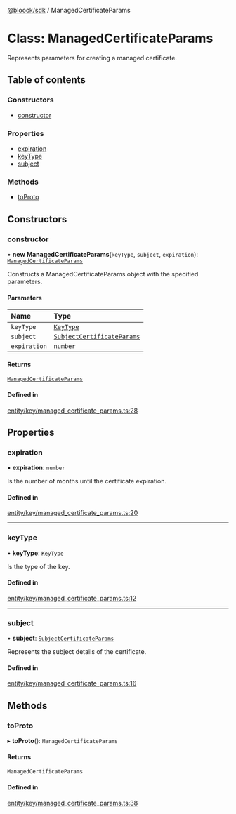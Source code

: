 [@bloock/sdk](../index.md) / ManagedCertificateParams

# Class: ManagedCertificateParams

Represents parameters for creating a managed certificate.

## Table of contents

### Constructors

- [constructor](ManagedCertificateParams.md#constructor)

### Properties

- [expiration](ManagedCertificateParams.md#expiration)
- [keyType](ManagedCertificateParams.md#keytype)
- [subject](ManagedCertificateParams.md#subject)

### Methods

- [toProto](ManagedCertificateParams.md#toproto)

## Constructors

### constructor

• **new ManagedCertificateParams**(`keyType`, `subject`, `expiration`): [`ManagedCertificateParams`](ManagedCertificateParams.md)

Constructs a ManagedCertificateParams object with the specified parameters.

#### Parameters

| Name | Type |
| :------ | :------ |
| `keyType` | [`KeyType`](../enums/KeyType-1.md) |
| `subject` | [`SubjectCertificateParams`](SubjectCertificateParams.md) |
| `expiration` | `number` |

#### Returns

[`ManagedCertificateParams`](ManagedCertificateParams.md)

#### Defined in

[entity/key/managed_certificate_params.ts:28](https://github.com/bloock/bloock-sdk/blob/d82279b/languages/js/src/entity/key/managed_certificate_params.ts#L28)

## Properties

### expiration

• **expiration**: `number`

Is the number of months until the certificate expiration.

#### Defined in

[entity/key/managed_certificate_params.ts:20](https://github.com/bloock/bloock-sdk/blob/d82279b/languages/js/src/entity/key/managed_certificate_params.ts#L20)

___

### keyType

• **keyType**: [`KeyType`](../enums/KeyType-1.md)

Is the type of the key.

#### Defined in

[entity/key/managed_certificate_params.ts:12](https://github.com/bloock/bloock-sdk/blob/d82279b/languages/js/src/entity/key/managed_certificate_params.ts#L12)

___

### subject

• **subject**: [`SubjectCertificateParams`](SubjectCertificateParams.md)

Represents the subject details of the certificate.

#### Defined in

[entity/key/managed_certificate_params.ts:16](https://github.com/bloock/bloock-sdk/blob/d82279b/languages/js/src/entity/key/managed_certificate_params.ts#L16)

## Methods

### toProto

▸ **toProto**(): `ManagedCertificateParams`

#### Returns

`ManagedCertificateParams`

#### Defined in

[entity/key/managed_certificate_params.ts:38](https://github.com/bloock/bloock-sdk/blob/d82279b/languages/js/src/entity/key/managed_certificate_params.ts#L38)
